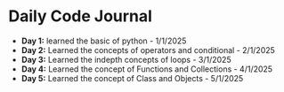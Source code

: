 # Daily Code Journal

- **Day 1:** learned the basic of python - 1/1/2025
- **Day 2:** Learned the concepts of operators and conditional - 2/1/2025
- **Day 3:** Learned the indepth concepts of loops - 3/1/2025
- **Day 4:** Learned the concept of Functions and Collections - 4/1/2025
- **Day 5:** Learned the concept of Class and Objects - 5/1/2025
